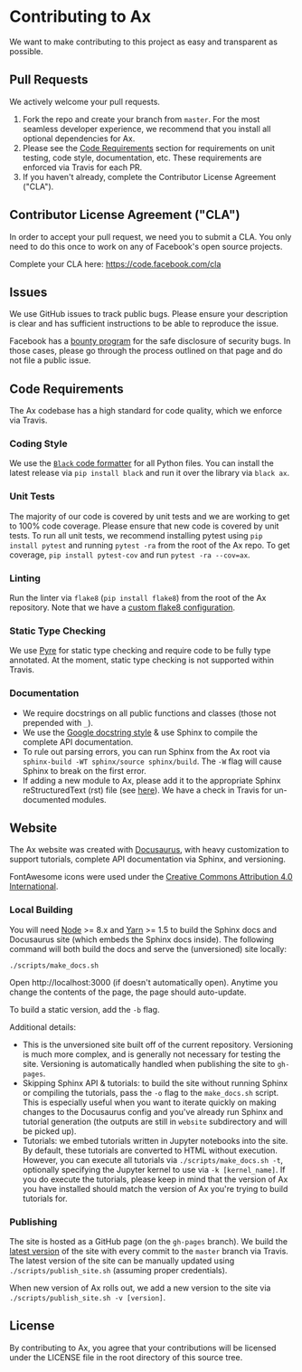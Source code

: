 # Contributing to Ax
We want to make contributing to this project as easy and transparent as
possible.

## Pull Requests
We actively welcome your pull requests.

1. Fork the repo and create your branch from `master`. 
  For the most seamless developer experience, we recommend that you install
  all optional dependencies for Ax.
2. Please see the [Code Requirements](#code-requirements) section for requirements on unit testing, code style, documentation, etc. These requirements are enforced via Travis for each PR.
3. If you haven't already, complete the Contributor License Agreement ("CLA").

## Contributor License Agreement ("CLA")
In order to accept your pull request, we need you to submit a CLA. You only need
to do this once to work on any of Facebook's open source projects.

Complete your CLA here: <https://code.facebook.com/cla>

## Issues
We use GitHub issues to track public bugs. Please ensure your description is
clear and has sufficient instructions to be able to reproduce the issue.

Facebook has a [bounty program](https://www.facebook.com/whitehat/) for the safe
disclosure of security bugs. In those cases, please go through the process
outlined on that page and do not file a public issue.

## Code Requirements

The Ax codebase has a high standard for code quality, which we enforce via Travis.

### Coding Style
We use the [`Black` code formatter](https://github.com/ambv/black) for all Python files. You can install the latest release via `pip install black` and run it over the library via `black ax`.

### Unit Tests
The majority of our code is covered by unit tests and we are working to get to 100% code coverage. Please ensure that new code is covered by unit tests. To run all unit tests, we recommend installing pytest using `pip install pytest` and running `pytest -ra` from the root of the Ax repo. To get coverage, `pip install pytest-cov` and run `pytest -ra --cov=ax`.

### Linting
Run the linter via `flake8` (`pip install flake8`) from the root of the Ax repository. Note that we have a [custom flake8 configuration](https://github.com/facebook/Ax/blob/master/.flake8).

### Static Type Checking
We use [Pyre](https://pyre-check.org/) for static type checking and require code to be fully type annotated. At the moment, static type checking is not supported within Travis.

### Documentation
* We require docstrings on all public functions and classes (those not prepended with `_`).
* We use the [Google docstring style](https://sphinxcontrib-napoleon.readthedocs.io/en/latest/example_google.html) & use Sphinx to compile the complete API documentation.
* To rule out parsing errors, you can run Sphinx from the Ax root via `sphinx-build -WT sphinx/source sphinx/build`. The `-W` flag will cause Sphinx to break on the first error.
* If adding a new module to Ax, please add it to the appropriate Sphinx reStructuredText (rst) file (see [here](https://github.com/facebook/Ax/tree/master/sphinx/source)). We have a check in Travis for un-documented modules.

## Website

The Ax website was created with [Docusaurus](https://docusaurus.io/), with heavy customization to support tutorials, complete API documentation via Sphinx, and versioning.

FontAwesome icons were used under the [Creative Commons Attribution 4.0 International](https://fontawesome.com/license).

### Local Building

You will need [Node](https://nodejs.org/en/) >= 8.x and [Yarn](https://yarnpkg.com/en/) >= 1.5
to build the Sphinx docs and Docusaurus site (which embeds the Sphinx docs inside). The
following command will both build the docs and serve the (unversioned) site locally:
```
./scripts/make_docs.sh
```

Open http://localhost:3000 (if doesn't automatically open). Anytime you change the contents of the page, the page should auto-update.

To build a static version, add the `-b` flag.

Additional details:

* This is the unversioned site built off of the current repository. Versioning is much more complex, and is generally not necessary for testing the site. Versioning is automatically handled when publishing the site to `gh-pages`.
* Skipping Sphinx API & tutorials: to build the site without running Sphinx or compiling the tutorials, pass the `-o` flag to the `make_docs.sh` script. This is especially useful when you want to iterate quickly on making changes to the Docusaurus config and you've already run Sphinx and tutorial generation (the outputs are still in `website` subdirectory and will be picked up).
* Tutorials: we embed tutorials written in Jupyter notebooks into the site. By default, these tutorials are converted to HTML without execution. However, you can execute all tutorials via `./scripts/make_docs.sh -t`, optionally specifying the Jupyter kernel to use via `-k [kernel_name]`. If you do execute the tutorials, please keep in mind that the version of Ax you have installed should match the version of Ax you're trying to build tutorials for.

### Publishing
The site is hosted as a GitHub page (on the `gh-pages` branch). We build the [latest version](https://ax.dev/versions/latest/index.html) of the site with every commit to the `master` branch via Travis. The latest version of the site can be manually updated using `./scripts/publish_site.sh` (assuming proper credentials).

When new version of Ax rolls out, we add a new version to the site via `./scripts/publish_site.sh -v [version]`.

## License
By contributing to Ax, you agree that your contributions will be licensed
under the LICENSE file in the root directory of this source tree.
